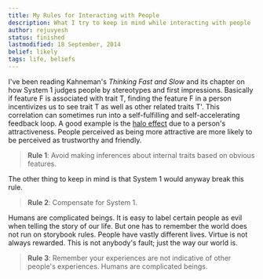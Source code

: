 ```yaml
---
title: My Rules for Interacting with People
description: What I try to keep in mind while interacting with people
author: rejuvyesh
status: finished
lastmodified: 18 September, 2014
belief: likely 
tags: life, beliefs
---
```


I've been reading Kahneman's _Thinking Fast and Slow_ and its chapter on how System 1 judges people by stereotypes and first impressions. Basically if feature F is associated with trait T, finding the feature F in a person incentivizes us to see trait T as well as other related traits T'. This correlation can sometimes run into a self-fulfilling and self-accelerating feedback loop. A good example is the [halo effect](https://en.wikipedia.org/wiki/Halo_effect) due to a person's attractiveness. People perceived as being more attractive are more likely to be perceived as trustworthy and friendly. 

> **Rule 1**: Avoid making inferences about internal traits based on obvious features.

The other thing to keep in mind is that System 1 would anyway break this rule.

> **Rule 2**: Compensate for System 1.

Humans are complicated beings. It is easy to label certain people as evil when telling the story of our life. But one has to remember the world does not run on storybook rules. People have vastly different lives. Virtue is not always rewarded. This is not anybody's fault; just the way our world is.

> **Rule 3**: Remember your experiences are not indicative of other people's experiences. Humans are complicated beings.


